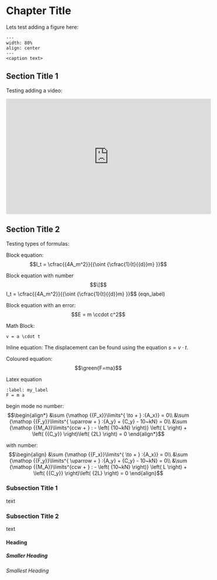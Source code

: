 # Chapter Title 
Lets test adding a figure here:
```{figure} figures/IF_in_segmented_beam-01.svg
---
width: 80%
align: center
---
<caption text>
```

## Section Title 1
Testing adding a video:
<iframe width="560" height="315" src="https://www.youtube.com/embed/mbdvDdjRcfU?si=KedAUcEnZUhlF04l" title="YouTube video player" frameborder="0" allow="accelerometer; autoplay; clipboard-write; encrypted-media; gyroscope; picture-in-picture; web-share" referrerpolicy="strict-origin-when-cross-origin" allowfullscreen></iframe>

## Section Title 2
Testing types of formulas:

Block equation:
$$I_t = \cfrac{{4A_m^2}}{{\oint {\cfrac{1}{t}{{d}}m} }}$$

Block equation with number
$$\[$$I_t = \cfrac{{4A_m^2}}{{\oint {\cfrac{1}{t}{{d}}m} }}$$ (eqn_label)

Block equation with an error:
$$E = m \ccdot c^2$$


Math Block:
```{math}
v = a \cdot t
```

Inline equation:
The displacement can be found using the equation $s = v \cdot t$.

Coloured equation:
$$\green{F=ma}$$

Latex equation
```{math}
:label: my_label
F = m a
```

begin mode no number:
$$\begin{align*} 
    &\sum {\mathop {{F_x}}\limits^{ \to  + } :{A_x}}  = 0\\
    &\sum {\mathop {{F_y}}\limits^{ \uparrow  + } :{A_y} + {C_y} - 10~kN}  = 0\\
    &\sum {\mathop {{M_A}}\limits^{ccw + } : - \left( {10~kN} \right)} \left( L \right) + \left( {{C_y}} \right)\left( {2L} \right) = 0
\end{align*}$$

with number:
$$\begin{align} 
    &\sum {\mathop {{F_x}}\limits^{ \to  + } :{A_x}}  = 0\\
    &\sum {\mathop {{F_y}}\limits^{ \uparrow  + } :{A_y} + {C_y} - 10~kN}  = 0\\
    &\sum {\mathop {{M_A}}\limits^{ccw + } : - \left( {10~kN} \right)} \left( L \right) + \left( {{C_y}} \right)\left( {2L} \right) = 0
\end{align}$$
### Subsection Title 1
text

### Subsection Title 2
text

#### Heading 
##### Smaller Heading
###### Smallest Heading
